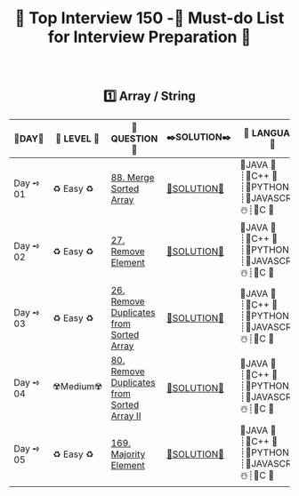 <h1 align="center"> 

🍢 Top Interview 150 -🥡 Must-do List for Interview Preparation 🍻

</h1>

</br>

<h2 align="center"> 

1️⃣ Array / String

</h2>

| 🔹DAY🔹 | 🔏 LEVEL 🔏| 📜 QUESTION 📜  | ✒️SOLUTION✒️ | 🍄 LANGUAGE 🍄|
|------------|-------------|------------------|---------------|----------------|
| Day ➺ 01 | ♻️ Easy ♻️ | [88. Merge Sorted Array](https://leetcode.com/problems/merge-sorted-array/description/?envType=study-plan-v2&envId=top-interview-150) | [🍢SOLUTION🍢](https://github.com/Prakhar-002/LEETCODE/tree/main/%F0%9F%93%9A%20Study%20%F0%9F%8E%A7%20Plan%20%F0%9F%91%A8%F0%9F%8F%BB%E2%80%8D%F0%9F%92%BB/%F0%9F%8D%A2%20Top%20Interview%20150%20%F0%9F%A5%A1%20Must%20do%20List/%F0%9F%94%AC%20Examine%20Thoroughly%20%F0%9F%A7%AC/01%20Array%20%26%20String/Day%20%E2%9E%BA%2001%20%F0%9F%8D%A2%2088.%20Merge%20Sorted%20Array%20%E2%98%83%EF%B8%8F%20%F0%9F%8D%81%20%F0%9F%8D%B0%20%F0%9F%8E%B2%20%F0%9F%92%96) |🔹JAVA 🍁┊🔹C++ 🎲┊🔹PYTHON 🍰 ┊🔹JAVASCRIPT ☃️┊🔹C 💖|
| Day ➺ 02 | ♻️ Easy ♻️ | [27. Remove Element](https://leetcode.com/problems/remove-element/?envType=study-plan-v2&envId=top-interview-150) | [🍢SOLUTION🍢](https://github.com/Prakhar-002/LEETCODE/tree/main/%F0%9F%93%9A%20Study%20%F0%9F%8E%A7%20Plan%20%F0%9F%91%A8%F0%9F%8F%BB%E2%80%8D%F0%9F%92%BB/%F0%9F%8D%A2%20Top%20Interview%20150%20%F0%9F%A5%A1%20Must%20do%20List/%F0%9F%94%AC%20Examine%20Thoroughly%20%F0%9F%A7%AC/01%20Array%20%26%20String/Day%20%E2%9E%BA%2002%20%F0%9F%8D%A2%2027.%20Remove%20Element%20%E2%98%83%EF%B8%8F%20%F0%9F%8D%81%20%F0%9F%8D%B0%20%F0%9F%8E%B2%20%F0%9F%92%96) |🔹JAVA 🍁┊🔹C++ 🎲┊🔹PYTHON 🍰 ┊🔹JAVASCRIPT ☃️┊🔹C 💖|
| Day ➺ 03 | ♻️ Easy ♻️ | [26. Remove Duplicates from Sorted Array](https://leetcode.com/problems/remove-duplicates-from-sorted-array/?envType=study-plan-v2&envId=top-interview-150) | [🍢SOLUTION🍢](https://github.com/Prakhar-002/LEETCODE/tree/main/%F0%9F%93%9A%20Study%20%F0%9F%8E%A7%20Plan%20%F0%9F%91%A8%F0%9F%8F%BB%E2%80%8D%F0%9F%92%BB/%F0%9F%8D%A2%20Top%20Interview%20150%20%F0%9F%A5%A1%20Must%20do%20List/%F0%9F%94%AC%20Examine%20Thoroughly%20%F0%9F%A7%AC/01%20Array%20%26%20String/Day%20%E2%9E%BA%2003%20%F0%9F%8D%A2%2026.%20Remove%20Duplicates%20from%20Sorted%20Array%20%E2%98%83%EF%B8%8F%20%F0%9F%8D%81%20%F0%9F%8D%B0%20%F0%9F%8E%B2%20%F0%9F%92%96) |🔹JAVA 🍁┊🔹C++ 🎲┊🔹PYTHON 🍰 ┊🔹JAVASCRIPT ☃️┊🔹C 💖|
| Day ➺ 04 | ☢️Medium☢️ | [80. Remove Duplicates from Sorted Array II](https://leetcode.com/problems/remove-duplicates-from-sorted-array-ii/?envType=study-plan-v2&envId=top-interview-150) | [🍢SOLUTION🍢](https://github.com/Prakhar-002/LEETCODE/tree/main/%F0%9F%93%9A%20Study%20%F0%9F%8E%A7%20Plan%20%F0%9F%91%A8%F0%9F%8F%BB%E2%80%8D%F0%9F%92%BB/%F0%9F%8D%A2%20Top%20Interview%20150%20%F0%9F%A5%A1%20Must%20do%20List/%F0%9F%94%AC%20Examine%20Thoroughly%20%F0%9F%A7%AC/01%20Array%20%26%20String/Day%20%E2%9E%BA%2004%20%F0%9F%8D%A2%2080.%20Remove%20Duplicates%20from%20Sorted%20Array%20II%20%E2%98%83%EF%B8%8F%20%F0%9F%8D%81%20%F0%9F%8D%B0%20%F0%9F%8E%B2%20%F0%9F%92%96) |🔹JAVA 🍁┊🔹C++ 🎲┊🔹PYTHON 🍰 ┊🔹JAVASCRIPT ☃️┊🔹C 💖|
| Day ➺ 05 | ♻️ Easy ♻️ | [169. Majority Element](https://leetcode.com/problems/majority-element/?envType=study-plan-v2&envId=top-interview-150) | [🍢SOLUTION🍢](https://github.com/Prakhar-002/LEETCODE/tree/main/%F0%9F%93%9A%20Study%20%F0%9F%8E%A7%20Plan%20%F0%9F%91%A8%F0%9F%8F%BB%E2%80%8D%F0%9F%92%BB/%F0%9F%8D%A2%20Top%20Interview%20150%20%F0%9F%A5%A1%20Must%20do%20List/%F0%9F%94%AC%20Examine%20Thoroughly%20%F0%9F%A7%AC/01%20Array%20%26%20String/Day%20%E2%9E%BA%2005%20%F0%9F%8D%A2%20169.%20Majority%20Element%20%E2%98%83%EF%B8%8F%20%F0%9F%8D%81%20%F0%9F%8D%B0%20%F0%9F%8E%B2%20%F0%9F%92%96) |🔹JAVA 🍁┊🔹C++ 🎲┊🔹PYTHON 🍰 ┊🔹JAVASCRIPT ☃️┊🔹C 💖|